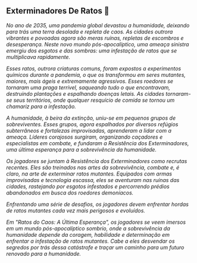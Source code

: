 ## Exterminadores De Ratos &#x1F400;

*No ano de 2035, uma pandemia global devastou a humanidade, deixando para trás uma terra desolada e repleta de caos. As cidades outrora vibrantes e povoadas agora são meras ruínas, repletas de escombros e desesperança. Neste novo mundo pós-apocalíptico, uma ameaça sinistra emergiu dos esgotos e das sombras: uma infestação de ratos que se multiplicava rapidamente.*

*Esses ratos, outrora criaturas comuns, foram expostos a experimentos químicos durante a pandemia, o que os transformou em seres mutantes, maiores, mais ágeis e extremamente agressivos. Esses roedores se tornaram uma praga terrível, saqueando tudo o que encontravam, destruindo plantações e espalhando doenças letais. As cidades tornaram-se seus territórios, onde qualquer resquício de comida se tornou um chamariz para a infestação.*

*A humanidade, à beira da extinção, uniu-se em pequenos grupos de sobreviventes. Esses grupos, agora espalhados por diversos refúgios subterrâneos e fortalezas improvisadas, aprenderam a lidar com a ameaça. Líderes corajosos surgiram, organizando caçadores e especialistas em combate, e fundaram a Resistência dos Exterminadores, uma última esperança para a sobrevivência da humanidade.*

*Os jogadores se juntam à Resistência dos Exterminadores como recrutas recentes. Eles são treinados nas artes da sobrevivência, combate e, é claro, na arte de exterminar ratos mutantes. Equipados com armas improvisadas e tecnologia escassa, eles se aventuram nas ruínas das cidades, rastejando por esgotos infestados e percorrendo prédios abandonados em busca dos roedores demoníacos.*

*Enfrentando uma série de desafios, os jogadores devem enfrentar hordas de ratos mutantes cada vez mais perigosos e evoluídos.*

*Em "Ratos do Caos: A Última Esperança", os jogadores se veem imersos em um mundo pós-apocalíptico sombrio, onde a sobrevivência da humanidade depende da coragem, habilidade e determinação em enfrentar a infestação de ratos mutantes. Cabe a eles desvendar os segredos por trás dessa catástrofe e traçar um caminho para um futuro renovado para a humanidade.*

<br>

<!--Todo: Adicionar documentação do jogo. Comandos, sons, etc-->
